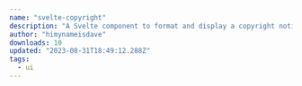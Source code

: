 ```yaml
---
name: "svelte-copyright"
description: "A Svelte component to format and display a copyright notice."
author: "himynameisdave"
downloads: 10
updated: "2023-08-31T18:49:12.288Z"
tags: 
  - ui
---
```

